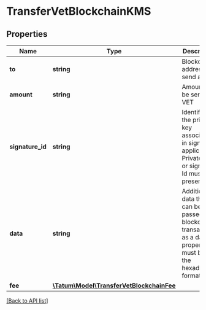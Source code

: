 # TransferVetBlockchainKMS

## Properties

Name | Type | Description | Notes
------------ | ------------- | ------------- | -------------
**to** | **string** | Blockchain address to send assets |
**amount** | **string** | Amount to be sent in VET |
**signature_id** | **string** | Identifier of the private key associated in signing application. Private key, or signature Id must be present. |
**data** | **string** | Additional data that can be passed to a blockchain transaction as a data property; must be in the hexadecimal format | [optional]
**fee** | [**\Tatum\Model\TransferVetBlockchainFee**](TransferVetBlockchainFee.md) |  | [optional]

[[Back to API list]](../../README.md#api-endpoints)
